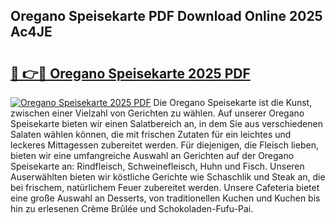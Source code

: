 ## Oregano Speisekarte PDF Download Online 2025 Ac4JE

# <h2><a href="http://gc9at6.nevu.top/?p=Oregano+Speisekarte">🔗 👉🔴 Oregano Speisekarte 2025 PDF</a></h2>

[![Oregano Speisekarte 2025 PDF](https://i.imgur.com/dBaPXMq.png)](http://gc9at6.nevu.top/?p=Oregano+Speisekarte)
Die Oregano Speisekarte ist die Kunst, zwischen einer Vielzahl von Gerichten zu wählen. Auf unserer Oregano Speisekarte bieten wir einen Salatbereich an, in dem Sie aus verschiedenen Salaten wählen können, die mit frischen Zutaten für ein leichtes und leckeres Mittagessen zubereitet werden. Für diejenigen, die Fleisch lieben, bieten wir eine umfangreiche Auswahl an Gerichten auf der Oregano Speisekarte an: Rindfleisch, Schweinefleisch, Huhn und Fisch. Unseren Auserwählten bieten wir köstliche Gerichte wie Schaschlik und Steak an, die bei frischem, natürlichem Feuer zubereitet werden. Unsere Cafeteria bietet eine große Auswahl an Desserts, von traditionellen Kuchen und Kuchen bis hin zu erlesenen Crème Brûlée und Schokoladen-Fufu-Pai.

